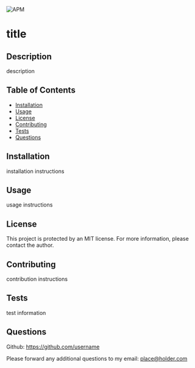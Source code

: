 ![APM](https://img.shields.io/apm/l/vim-mode?style=plastic)
# title 

## Description

description

## Table of Contents

* [Installation](#installation)
* [Usage](#usage)
* [License](#license)
* [Contributing](#contributing)
* [Tests](#tests)
* [Questions](#questions)


## Installation

installation instructions


## Usage

usage instructions


## License

This project is protected by an MIT license. For more information, please contact the author.


## Contributing

contribution instructions


## Tests

test information


## Questions

Github: https://github.com/username

Please forward any additional questions to my email: place@holder.com